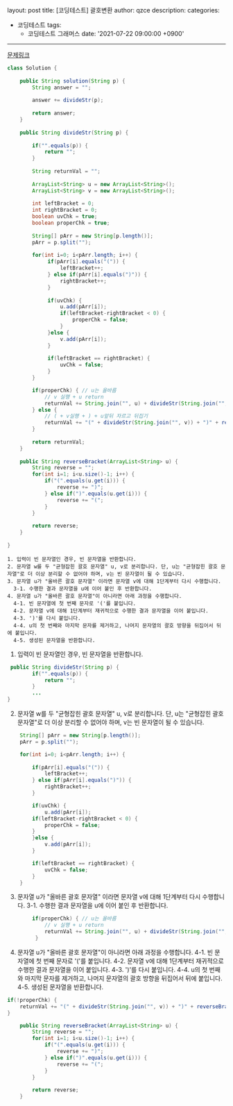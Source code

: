 layout: post
title: [코딩테스트] 괄호변환
author: qzce
description: 
categories: 

   - 코딩테스트
     tags: 
        - 코딩테스트
          그래머스
          date: '2021-07-22 09:00:00 +0900'

---

[문제링크](https://programmers.co.kr/learn/courses/30/lessons/60058)


```java
class Solution {
    
    public String solution(String p) {
        String answer = "";
        
        answer += divideStr(p);
        
        return answer;
    }
    
    public String divideStr(String p) {
        
        if("".equals(p)) {
            return "";
        }
        
        String returnVal = "";
        
        ArrayList<String> u = new ArrayList<String>();
        ArrayList<String> v = new ArrayList<String>();
        
        int leftBracket = 0;
        int rightBracket = 0;
        boolean uvChk = true;
        boolean properChk = true;
        
        String[] pArr = new String[p.length()];
        pArr = p.split("");
        
        for(int i=0; i<pArr.length; i++) {
             if(pArr[i].equals("(")) {
                 leftBracket++;
             } else if(pArr[i].equals(")")) {
                 rightBracket++;
             }
             
             if(uvChk) {
                 u.add(pArr[i]);
                 if(leftBracket-rightBracket < 0) {
                     properChk = false;
                 }
             }else {
                 v.add(pArr[i]);
             }
             
             if(leftBracket == rightBracket) {
                 uvChk = false;
             }
        }

        if(properChk) { // u는 올바름
            // v 실행 + u return
            returnVal += String.join("", u) + divideStr(String.join("", v));
        } else {
            // ( + v실행 + ) + u앞뒤 자르고 뒤집기
            returnVal += "(" + divideStr(String.join("", v)) + ")" + reverseBracket(u);
        }
        
        return returnVal;
    }
    
    public String reverseBracket(ArrayList<String> u) {
        String reverse = "";
        for(int i=1; i<u.size()-1; i++) {
            if("(".equals(u.get(i))) {
                reverse += ")";
            } else if(")".equals(u.get(i))) {
                reverse += "(";
            }
        }
        
        return reverse;
    }
    
}
```



```
1. 입력이 빈 문자열인 경우, 빈 문자열을 반환합니다. 
2. 문자열 w를 두 "균형잡힌 괄호 문자열" u, v로 분리합니다. 단, u는 "균형잡힌 괄호 문자열"로 더 이상 분리할 수 없어야 하며, v는 빈 문자열이 될 수 있습니다. 
3. 문자열 u가 "올바른 괄호 문자열" 이라면 문자열 v에 대해 1단계부터 다시 수행합니다. 
  3-1. 수행한 결과 문자열을 u에 이어 붙인 후 반환합니다. 
4. 문자열 u가 "올바른 괄호 문자열"이 아니라면 아래 과정을 수행합니다. 
  4-1. 빈 문자열에 첫 번째 문자로 '('를 붙입니다. 
  4-2. 문자열 v에 대해 1단계부터 재귀적으로 수행한 결과 문자열을 이어 붙입니다. 
  4-3. ')'를 다시 붙입니다. 
  4-4. u의 첫 번째와 마지막 문자를 제거하고, 나머지 문자열의 괄호 방향을 뒤집어서 뒤에 붙입니다. 
  4-5. 생성된 문자열을 반환합니다.
```



1. 입력이 빈 문자열인 경우, 빈 문자열을 반환합니다. 

```java
 public String divideStr(String p) {
        if("".equals(p)) {
            return "";
        }
        ...
}
```

2. 문자열 w를 두 "균형잡힌 괄호 문자열" u, v로 분리합니다. 단, u는 "균형잡힌 괄호 문자열"로 더 이상 분리할 수 없어야 하며, v는 빈 문자열이 될 수 있습니다. 

```java
	String[] pArr = new String[p.length()];
    pArr = p.split("");

    for(int i=0; i<pArr.length; i++) {
    
        if(pArr[i].equals("(")) {
            leftBracket++;
        } else if(pArr[i].equals(")")) {
            rightBracket++;
        }

        if(uvChk) {
            u.add(pArr[i]);
        if(leftBracket-rightBracket < 0) {
            properChk = false;
        }
        }else {
            v.add(pArr[i]);
        }

        if(leftBracket == rightBracket) {
            uvChk = false;
        }
	}
```

3. 문자열 u가 "올바른 괄호 문자열" 이라면 문자열 v에 대해 1단계부터 다시 수행합니다. 
   3-1. 수행한 결과 문자열을 u에 이어 붙인 후 반환합니다. 

```java
		if(properChk) { // u는 올바름
            // v 실행 + u return
            returnVal += String.join("", u) + divideStr(String.join("", v));
         }
```

4. 문자열 u가 "올바른 괄호 문자열"이 아니라면 아래 과정을 수행합니다. 
   4-1. 빈 문자열에 첫 번째 문자로 '('를 붙입니다. 
     4-2. 문자열 v에 대해 1단계부터 재귀적으로 수행한 결과 문자열을 이어 붙입니다. 
     4-3. ')'를 다시 붙입니다. 
     4-4. u의 첫 번째와 마지막 문자를 제거하고, 나머지 문자열의 괄호 방향을 뒤집어서 뒤에 붙입니다. 
     4-5. 생성된 문자열을 반환합니다.

```java
if(!properChk) {
	returnVal += "(" + divideStr(String.join("", v)) + ")" + reverseBracket(u);
}

	public String reverseBracket(ArrayList<String> u) {
        String reverse = "";
        for(int i=1; i<u.size()-1; i++) {
            if("(".equals(u.get(i))) {
                reverse += ")";
            } else if(")".equals(u.get(i))) {
                reverse += "(";
            }
        }
        
        return reverse;
    }
```

